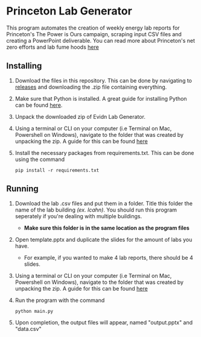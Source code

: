 # Princeton Lab Generator

This program automates the creation of weekly energy lab reports for Princeton's The Power is Ours campaign, scraping input CSV files and creating a PowerPoint deliverable. You can read more about Princeton's net zero efforts and lab fume hoods [here](https://www.princeton.edu/news/2021/12/15/making-switch-net-zero-mindset)

## Installing

1. Download the files in this repository. This can be done by navigating to [releases](https://github.com/nshaff3r/Evidn-Lab-Generator/releases) and downloading the .zip file containing everything.
2. Make sure that Python is installed. A great guide for installing Python can be found [here](https://docs.python-guide.org/starting/installation/).
3. Unpack the downloaded zip of Evidn Lab Generator. 
4. Using a terminal or CLI on your computer (i.e Terminal on Mac, Powershell on Windows), navigate to the folder that was created by unpacking the zip. A guide for this can be found [here](https://medium.com/geekculture/basic-bash-commands-c54933183c89)
5. Install the necessary packages from requirements.txt. This can be done using the command
    
    ```pip install -r requirements.txt```

## Running
1. Download the lab .csv files and put them in a folder. Title this folder the name of the lab building *(ex. Icahn)*. You should run this program seperately if you're dealing with multiple buildings.
    - **Make sure this folder is in the same location as the program files**
2. Open template.pptx and duplicate the slides for the amount of labs you have.
    - For example, if you wanted to make 4 lab reports, there should be 4 slides.
3. Using a terminal or CLI on your computer (i.e Terminal on Mac, Powershell on Windows), navigate to the folder that was created by unpacking the zip. A guide for this can be found [here](https://medium.com/geekculture/basic-bash-commands-c54933183c89)
4. Run the program with the command

    ```python main.py```
5. Upon completion, the output files will appear, named "output.pptx" and "data.csv"
